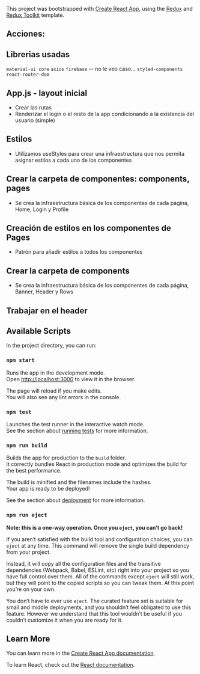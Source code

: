 This project was bootstrapped with [Create React App](https://github.com/facebook/create-react-app), using the [Redux](https://redux.js.org/) and [Redux Toolkit](https://redux-toolkit.js.org/) template.

## Acciones:
## Librerias usadas
`material-ui core`
`axios`
`firebase` -- no le veo caso...
`styled-components`
`react-router-dom`

## App.js - layout inicial
- Crear las rutas
- Renderizar el login o el resto de la app condicionando a la existencia del usuario (simple)  

## Estilos
- Utilizamos useStyles para crear una infraestructura que nos permita asignar estilos a cada uno de los componentes

## Crear la carpeta de componentes: components, pages

- Se crea la infraestructura básica de los componentes de cada página, Home, Login y Profile

## Creación de estilos en los componentes de Pages

- Patrón para añadir estilos a todos los componentes

## Crear la carpeta de components

- Se crea la infraestructura básica de los componentes de cada página, Banner, Header y Rows

## Trabajar en el header


## Available Scripts

In the project directory, you can run:

### `npm start`

Runs the app in the development mode.<br />
Open [http://localhost:3000](http://localhost:3000) to view it in the browser.

The page will reload if you make edits.<br />
You will also see any lint errors in the console.

### `npm test`

Launches the test runner in the interactive watch mode.<br />
See the section about [running tests](https://facebook.github.io/create-react-app/docs/running-tests) for more information.

### `npm run build`

Builds the app for production to the `build` folder.<br />
It correctly bundles React in production mode and optimizes the build for the best performance.

The build is minified and the filenames include the hashes.<br />
Your app is ready to be deployed!

See the section about [deployment](https://facebook.github.io/create-react-app/docs/deployment) for more information.

### `npm run eject`

**Note: this is a one-way operation. Once you `eject`, you can’t go back!**

If you aren’t satisfied with the build tool and configuration choices, you can `eject` at any time. This command will remove the single build dependency from your project.

Instead, it will copy all the configuration files and the transitive dependencies (Webpack, Babel, ESLint, etc) right into your project so you have full control over them. All of the commands except `eject` will still work, but they will point to the copied scripts so you can tweak them. At this point you’re on your own.

You don’t have to ever use `eject`. The curated feature set is suitable for small and middle deployments, and you shouldn’t feel obligated to use this feature. However we understand that this tool wouldn’t be useful if you couldn’t customize it when you are ready for it.

## Learn More

You can learn more in the [Create React App documentation](https://facebook.github.io/create-react-app/docs/getting-started).

To learn React, check out the [React documentation](https://reactjs.org/).
